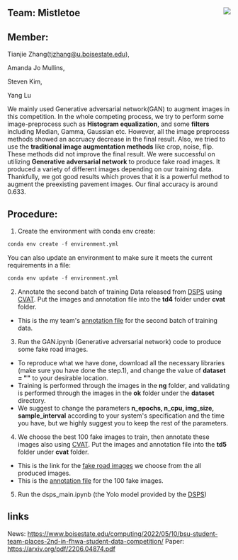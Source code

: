 ## Team: Mistletoe <img align="right" src="https://encrypted-tbn0.gstatic.com/images?q=tbn:ANd9GcTNrFsIu_0BIWuO5Bji5Vg6Cfm1_AeuIrH83A&usqp=CAU">

## Member: 
Tianjie Zhang(tjzhang@u.boisestate.edu), 

Amanda Jo Mullins, 

Steven Kim, 

Yang Lu

We mainly used Generative adversarial network(GAN) to augment images in this competition. In the whole competing process, we try to perform some image-preprocess such as **Histogram equalization**, and some **filters** including Median, Gamma, Gaussian etc. However, all the image preprocess methods showed an accruacy decrease in the final result. Also, we tried to use the **traditional image augmentation methods** like crop, noise, flip. These methods did not improve the final result. We were successful on utilizing **Generative adversarial network** to produce fake road images. It produced a variety of different images depending on our training data. Thankfully, we got good results which proves that it is a powerful method to augment the preexisting pavement images. Our final accuracy is around 0.633.


## Procedure:
1. Create the environment with conda env create: 
```python 
conda env create -f environment.yml 
```
You can also update an environment to make sure it meets the current requirements in a file:
```python 
conda env update -f environment.yml
```
2. Annotate the second batch of training Data released from [DSPS](https://github.com/UM-Titan/DSPS) using [CVAT](https://github.com/openvinotoolkit/cvat). Put the images and annotation file into the **td4** folder under **cvat** folder.
- This is the my team's [annotation file](https://drive.google.com/drive/folders/1jkkRo5sqSx3fx6E3wf5B0C3mBXeU2CoM?usp=sharing) for the second batch of training data.
3. Run the GAN.ipynb (Generative adversarial network) code to produce some fake road images. 
- To reproduce what we have done, download all the necessary libraries (make sure you have done the step.1), and change the value of **dataset = ""** to your desirable location. 
- Training is performed through the images in the **ng** folder, and validating is performed through the images in the **ok** folder under the **dataset** directory. 
- We suggest to change the parameters **n_epochs, n_cpu, img_size, sample_interval** according to your system's specification and the time you have, but we highly suggest you to keep the rest of the parameters.

4. We choose the best 100 fake images to train, then annotate these images also using [CVAT](https://github.com/openvinotoolkit/cvat). Put the images and annotation file into the **td5** folder under **cvat** folder.

- This is the link for the [fake road images](https://drive.google.com/drive/folders/1Rg_UjVoAPVt8mSX_NLXREd9ETduR9W1L?usp=sharing) we choose from the all produced images.  
- This is the [annotation file](https://drive.google.com/drive/folders/1_Mnn-SUaA6edrmm8pFcqjPFKBI91u8iY?usp=sharing) for the 100 fake images. 

5. Run the dsps_main.ipynb (the Yolo model provided by the [DSPS](https://github.com/UM-Titan/DSPS))

## links

News: https://www.boisestate.edu/computing/2022/05/10/bsu-student-team-places-2nd-in-fhwa-student-data-competition/
Paper: https://arxiv.org/pdf/2206.04874.pdf

